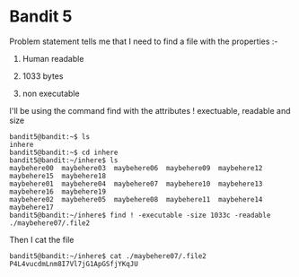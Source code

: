 # Bandit 5
Problem statement tells me that I need to find a file with the properties :-

1) Human readable

2) 1033 bytes 

3) non executable

I'll be using the command find with the attributes ! exectuable, readable and size
```
bandit5@bandit:~$ ls
inhere
bandit5@bandit:~$ cd inhere
bandit5@bandit:~/inhere$ ls
maybehere00  maybehere03  maybehere06  maybehere09  maybehere12  maybehere15  maybehere18
maybehere01  maybehere04  maybehere07  maybehere10  maybehere13  maybehere16  maybehere19
maybehere02  maybehere05  maybehere08  maybehere11  maybehere14  maybehere17
bandit5@bandit:~/inhere$ find ! -executable -size 1033c -readable
./maybehere07/.file2
```
Then I cat the file 
```
bandit5@bandit:~/inhere$ cat ./maybehere07/.file2
P4L4vucdmLnm8I7Vl7jG1ApGSfjYKqJU
```
